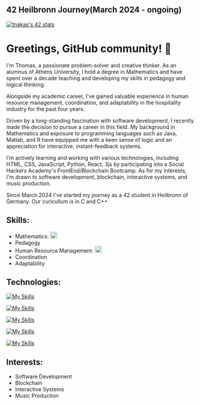 ## 42 Heilbronn Journey(March 2024 - ongoing)
[![tnakas's 42 stats](https://badge.mediaplus.ma/colorfulwaves/tnakas?1337Badge=off&UM6P=off)](https://github.com/oakoudad/badge42)
# Greetings, GitHub community! 👋

I'm Thomas, a passionate problem-solver and creative thinker. As an alumnus of Athens University, I hold a degree in Mathematics and have spent over a decade teaching and developing my skills in pedagogy and logical thinking.

Alongside my academic career, I've gained valuable experience in human resource management, coordination, and adaptability in the hospitality industry for the past four years.

Driven by a long-standing fascination with software development, I recently made the decision to pursue a career in this field. My background in Mathematics and exposure to programming languages such as Java, Matlab, and R have equipped me with a keen sense of logic and an appreciation for interactive, instant-feedback systems.

I'm actively learning and working with various technologies, including HTML, CSS, JavaScript, Python, React, 3js by participating into a Social Hackers Academy's FrontEnd/Blockchain  Bootcamp. As for my interests, I'm drawn to software development, blockchain, interactive systems, and music production.

Since March 2024 I've started my journey as a 42 student in Heilbronn of Germany. Our curicullum is in C and C++

## Skills:

- Mathematics: <img src="https://upload.wikimedia.org/wikipedia/commons/thumb/f/fd/Math_2.png/640px-Math_2.png" width="18px" height="18px"/>
- Pedagogy
- Human Resource Management: <img src="https://upload.wikimedia.org/wikipedia/commons/thumb/b/b0/Human_resources.png/640px-Human_resources.png" width="18px" height="18px"/>
- Coordination
- Adaptability

## Technologies:

[![My Skills](https://skillicons.dev/icons?i=git,github,vscode&perline=3)](https://skillicons.dev)

[![My Skills](https://skillicons.dev/icons?i=html,css,js,bootstrap&perline=4)](https://skillicons.dev)

[![My Skills](https://skillicons.dev/icons?i=mongodb,express,react,nodejs,postman&perline=5)](https://skillicons.dev)

[![My Skills](https://skillicons.dev/icons?i=nextjs,tailwind,materialui,mysql&perline=4)](https://skillicons.dev)

[![My Skills](https://skillicons.dev/icons?i=c&perline=4)](https://skillicons.dev)

## Interests:

- Software Development
- Blockchain
- Interactive Systems
- Music Production
